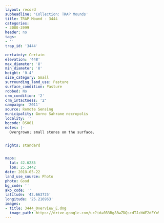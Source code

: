```yaml
---
layout: record
subheadline: 'Collection: TRAP Mounds'
title: TRAP Mound - 3444
categories:
- 3000-3999
header: no
tags:
- ''
trap_id: '3444'

certainty: Certain
elevation: '448'
max_diameter: '8'
min_diameter: '8'
height: '0.4'
size_category: Small
surrounding_land_use: Pasture
surface_condition: Pasture
robbed: No
crm_condition: '2'
crm_intactness: '2'
campaign: '2011'
source: Remote Sensing
municipality: Gorno Sahrane necropolis
locality: ''
bgcode: DS001
notes: |-
  Overgrown; small stones on the surface.


rights: standard


maps:
  lat: 42.6285
  lon: 25.2442
date: 2018-05-22
land_use_source: Photo
photo: Good
bg_code: ''
akb_code: ''
latitude: '42.663725'
longitude: '25.216963'
images:
- title: 3444_Overview_E.dng
  image_path: https://drive.google.com/uc?id=0B3Rg88wZDQscdTJzbWE2dFYxVzA
---
```

